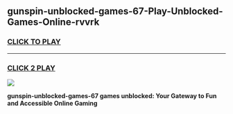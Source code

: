 
## gunspin-unblocked-games-67-Play-Unblocked-Games-Online-rvvrk
<h3>
<a href="https://premium76.site?title=gunspin-unblocked-games-67&ref=24A">CLICK TO PLAY</a></h3>
<hr>

<h3>
<a href="https://premium76.site?title=gunspin-unblocked-games-67&ref=24A">CLICK 2 PLAY</a>
  
</h3>

<a href="https://premium76.site?title=gunspin-unblocked-games-67&ref=24A"><img src="https://clearcache.store/games.png"></a>


**gunspin-unblocked-games-67 games unblocked: Your Gateway to Fun and Accessible Online Gaming**
